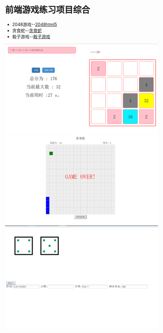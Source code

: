 # 前端游戏练习项目综合
- 2048游戏--[2048html5](./2048html5)
- 贪食蛇--[贪食蛇](./贪食蛇.html)
- 骰子游戏--[骰子游戏](./骰子游戏.html)

![](./2048.png)
![](./snake.png)
![](./craps.png)